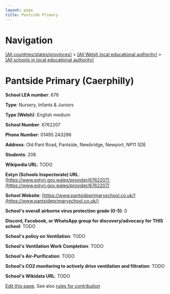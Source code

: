 ```yaml
---
layout: page
title: Pantside Primary
---
```

# Navigation

[[All countries/states/provinces]](../../..) > [[All Welsh local educational authority]](../..) > [[All schools in local educational authority]](..)

# Pantside Primary (Caerphilly)

**School LEA number**: 676

**Type**: Nursery, Infants & Juniors

**Type (Welsh)**: English medium

**School Number**: 6762207

**Phone Number**: 01495 243286

**Address**: Old Pant Road, Pantside, Newbridge, Newport, NP11 5DE

**Students**: 208

**Wikipedia URL**: TODO

**Estyn (Schools Inspectorate) URL**: [https://www.estyn.gov.wales/provider/6762207](https://www.estyn.gov.wales/provider/6762207)

**School Website**: [https://www.pantsideprimaryschool.co.uk/](https://www.pantsideprimaryschool.co.uk/)

**School's overall airborne virus protection grade (0-5)**: 0

**Discord, Facebook, or WhatsApp group for discovery/advocacy for THIS school**: TODO

**School's policy on Ventilation**: TODO

**School's Ventilation Work Completion**: TODO

**School's Air-Purification**: TODO

**School's CO2 monitoring to actively drive ventilation and filtration**: TODO

**School's Wikidata URL**: TODO




[Edit this page](https://github.com/VentilationProject/Wales/edit/prif/./Caerphilly/Pantside_Primary.md). See also [rules for contribution](../../../contribution-rules/)